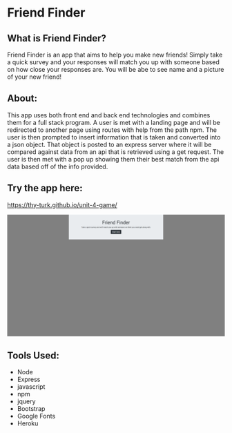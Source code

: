 # Friend Finder

## What is Friend Finder?
Friend Finder is an app that aims to help you make new friends! Simply take a quick survey and your responses will match you up with someone based on how close your responses are. You will be abe to see name and a picture of your new friend!

## About:
This app uses both front end and back end technologies and combines them for a full stack program. A user is met with a landing page and will be redirected to another page using routes with help from the path npm. The user is then prompted to insert information that is taken and converted into a json object. That object is posted to an express server where it will be compared against data from an api that is retrieved using a get request. The user is then met with a pop up showing them their best match from the api data based off of the info provided. 


## Try the app here:
https://thy-turk.github.io/unit-4-game/

![App Screenshot](app/public/assets/images/screenshot.png)

## Tools Used:
* Node
* Express
* javascript
* npm
* jquery
* Bootstrap 
* Google Fonts
* Heroku
